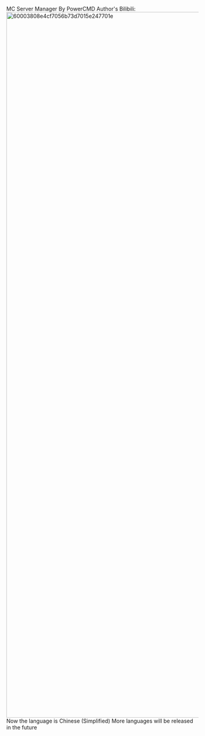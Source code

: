 MC Server Manager By PowerCMD
Author's Bilibili:<img width="1850" height="1850" alt="60003808e4cf7056b73d7015e247701e" src="https://github.com/user-attachments/assets/0bd18a68-1524-4696-b67b-b4ec36ebe1f9" />
Now the language is Chinese (Simplified)
More languages will be released in the future
